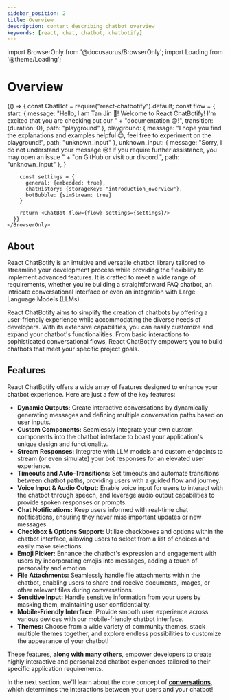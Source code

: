 ```yaml
---
sidebar_position: 2
title: Overview
description: content describing chatbot overview
keywords: [react, chat, chatbot, chatbotify]
---
```


import BrowserOnly from '@docusaurus/BrowserOnly';
import Loading from '@theme/Loading';

# Overview

<div style={{display: "flex", justifyContent: "center"}}>
    <BrowserOnly>
      {() => {
        const ChatBot = require("react-chatbotify").default;
        const flow = {
          start: {
            message: "Hello, I am Tan Jin 👋! Welcome to React ChatBotify! I'm excited that you are checking out our " +
              "documentation 😊!",
            transition: {duration: 0},
            path: "playground"
          },
          playground: {
            message: "I hope you find the explanations and examples helpful 😊, feel free to experiment on the playground!",
            path: "unknown_input"
          },
          unknown_input: {
            message: "Sorry, I do not understand your message 😢! If you require further assistance, you may open an issue " +
              "on GitHub or visit our discord.",
            path: "unknown_input"
          },
        }

        const settings = {
          general: {embedded: true},
          chatHistory: {storageKey: "introduction_overview"},
          botBubble: {simStream: true}
        }

        return <ChatBot flow={flow} settings={settings}/>
      }}
    </BrowserOnly>
</div>

## About

React ChatBotify is an intuitive and versatile chatbot library tailored to streamline your development process while providing the flexibility to implement advanced features. It is crafted to meet a wide range of requirements, whether you're building a straightforward FAQ chatbot, an intricate conversational interface or even an integration with Large Language Models (LLMs).

React ChatBotify aims to simplify the creation of chatbots by offering a user-friendly experience while accommodating the diverse needs of developers. With its extensive capabilities, you can easily customize and expand your chatbot's functionalities. From basic interactions to sophisticated conversational flows, React ChatBotify empowers you to build chatbots that meet your specific project goals.

## Features

React ChatBotify offers a wide array of features designed to enhance your chatbot experience. Here are just a few of the key features:

- **Dynamic Outputs:** Create interactive conversations by dynamically generating messages and defining multiple conversation paths based on user inputs.
- **Custom Components:** Seamlessly integrate your own custom components into the chatbot interface to boast your application's unique design and functionality.
- **Stream Responses:** Integrate with LLM models and custom endpoints to stream (or even simulate) your bot responses for an elevated user experience.
- **Timeouts and Auto-Transitions:** Set timeouts and automate transitions between chatbot paths, providing users with a guided flow and journey.
- **Voice Input & Audio Output:** Enable voice input for users to interact with the chatbot through speech, and leverage audio output capabilities to provide spoken responses or prompts.
- **Chat Notifications:** Keep users informed with real-time chat notifications, ensuring they never miss important updates or new messages.
- **Checkbox & Options Support:** Utilize checkboxes and options within the chatbot interface, allowing users to select from a list of choices and easily make selections.
- **Emoji Picker:** Enhance the chatbot's expression and engagement with users by incorporating emojis into messages, adding a touch of personality and emotion.
- **File Attachments:** Seamlessly handle file attachments within the chatbot, enabling users to share and receive documents, images, or other relevant files during conversations.
- **Sensitive Input:** Handle sensitive information from your users by masking them, maintaining user confidentiality.
- **Mobile-Friendly Interface:** Provide smooth user experience across various devices with our mobile-friendly chatbot interface.
- **Themes:** Choose from a wide variety of community themes, stack multiple themes together, and explore endless possibilities to customize the appearance of your chatbot!

These features, **along with many others**, empower developers to create highly interactive and personalized chatbot experiences tailored to their specific application requirements.

In the next section, we'll learn about the core concept of [**conversations**](/docs/concepts/conversations), which determines the interactions between your users and your chatbot!